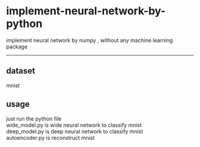 # implement-neural-network-by-python

implement neural network by numpy , without any machine learning package

-----------------------------------------------------------------------------

## dataset
mnist
## usage
   
   just run the python file
   <br>
   wide_model.py is wide neural network to classify mnist
   <br>
   deep_model.py is deep neural network to classify mnist
   <br>
   autoencoder.py is reconstruct mnist
